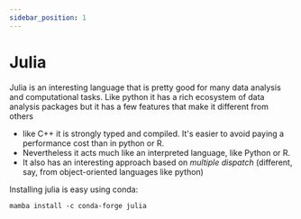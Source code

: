 ```yaml
---
sidebar_position: 1
---
```


# Julia

Julia is an interesting language that is pretty good for many data analysis and computational
tasks. Like python it has a rich ecosystem of data analysis packages but it has a few features that
make it different from others

- like C++ it is strongly typed and compiled.  It's easier to avoid paying a performance cost than in python or R.
- Nevertheless it acts much like an interpreted language, like Python or R.
- It also has an interesting approach based on *multiple dispatch* (different, say, from object-oriented languages like python)

Installing julia is easy using conda:
```
mamba install -c conda-forge julia
```

